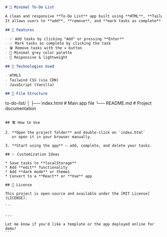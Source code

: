 ```markdown
# 📝 Minimal To-Do List

A clean and responsive **To-Do List** app built using **HTML**, **Tailwind CSS**, and **Vanilla JavaScript**.  
It allows users to **add**, **remove**, and **mark tasks as complete** in a sleek grey-themed interface.

## 🚀 Features

- ✅ Add tasks by clicking "Add" or pressing **Enter**
- ✅ Mark tasks as complete by clicking the task
- 🗑 Remove tasks with the ✕ button
- 🌙 Minimal grey color palette
- 📱 Responsive & lightweight

## 🔧 Technologies Used

- HTML5
- Tailwind CSS (via CDN)
- JavaScript (Vanilla)

## 📁 File Structure

```

to-do-list/
│
├── index.html       # Main app file
└── README.md        # Project documentation

````

## 🛠 How to Use

2. **Open the project folder** and double-click on `index.html`
   or open it in your browser manually.

3. **Start using the app** – add, complete, and delete your tasks.

## ✨ Customization Ideas

* Save tasks to **localStorage**
* Add **edit** functionality
* Add **dark mode** or themes
* Convert to a **React** or **Vue** app

## 📄 License

This project is open-source and available under the [MIT License](LICENSE).

```

---

Let me know if you'd like a template or the app deployed online for demo!
```

